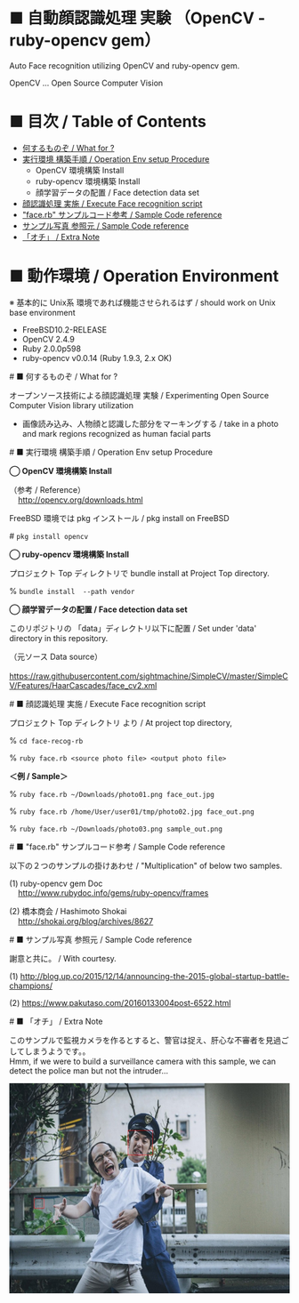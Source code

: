 # ■ 自動顔認識処理 実験 （OpenCV - ruby-opencv gem）

Auto Face recognition  utilizing OpenCV and ruby-opencv gem.

OpenCV ... Open Source Computer Vision


# ■ 目次 / Table of Contents

- [何するものぞ / What for ?](#what)
- [実行環境 構築手順 / Operation Env setup Procedure](#env_build)
  - OpenCV 環境構築 Install
  - ruby-opencv 環境構築 Install
  - 顔学習データの配置 / Face detection data  set
- [顔認識処理 実施 / Execute Face recognition script](#exec_guide)
- ["face.rb"  サンプルコード参考 / Sample Code reference](#ref_sample_code)
- [サンプル写真 参照元 / Sample Code reference](#ref_sample_photo)
- [「オチ」 / Extra Note](#extra_note)


# ■ 動作環境 / Operation Environment

※  基本的に Unix系 環境であれば機能させられるはず / should work on Unix base environment

- FreeBSD10.2-RELEASE
- OpenCV 2.4.9
- Ruby 2.0.0p598
- ruby-opencv v0.0.14 (Ruby 1.9.3, 2.x  OK)


<a name="what">
# ■ 何するものぞ / What for ?

オープンソース技術による顔認識処理 実験 / Experimenting Open Source Computer Vision library utilization

- 画像読み込み、人物顔と認識した部分をマーキングする / take in a photo and mark regions recognized as human facial parts

<a name="env_build">
# ■ 実行環境 構築手順 / Operation Env setup Procedure

**◯  OpenCV 環境構築 Install**

（参考 / Reference）  
  &nbsp; &nbsp; http://opencv.org/downloads.html

FreeBSD 環境では pkg インストール / pkg install on FreeBSD

\# `pkg install opencv`


**◯  ruby-opencv 環境構築 Install**

プロジェクト Top ディレクトリで bundle install  at Project Top directory.

% `bundle install  --path vendor`


**◯  顔学習データの配置 / Face detection data  set**

このリポジトリの 「data」ディレクトリ以下に配置 / Set under 'data' directory in this repository.

（元ソース Data source）  
  &nbsp; &nbsp; https://raw.githubusercontent.com/sightmachine/SimpleCV/master/SimpleCV/Features/HaarCascades/face_cv2.xml

<a name="exec_guide">
# ■ 顔認識処理 実施 / Execute Face recognition script

プロジェクト Top ディレクトリ より / At project top directory, 

% `cd face-recog-rb`

% `ruby face.rb <source photo file> <output photo file>`

**＜例 / Sample＞**

% `ruby face.rb ~/Downloads/photo01.png face_out.jpg`

% `ruby face.rb /home/User/user01/tmp/photo02.jpg face_out.png`

% `ruby face.rb ~/Downloads/photo03.png sample_out.png`


<a name="ref_sample_code">
# ■ "face.rb"  サンプルコード参考 / Sample Code reference

以下の２つのサンプルの掛けあわせ / "Multiplication" of below two samples.

(1) ruby-opencv gem Doc  
    &nbsp; &nbsp; http://www.rubydoc.info/gems/ruby-opencv/frames

(2) 橋本商会 / Hashimoto Shokai  
  &nbsp; &nbsp; http://shokai.org/blog/archives/8627


<a name="ref_sample_photo">
# ■ サンプル写真 参照元 / Sample Code reference

謝意と共に。 / With courtesy.

(1) http://blog.up.co/2015/12/14/announcing-the-2015-global-startup-battle-champions/

(2) https://www.pakutaso.com/20160133004post-6522.html


<a name="extra_note">
# ■ 「オチ」 / Extra Note

このサンプルで監視カメラを作るとすると、警官は捉え、肝心な不審者を見過ごしてしまうようです。。  
Hmm, if we were to build a surveillance camera with this sample, we can detect the police man but not the intruder...

![Sample Photo](https://raw.githubusercontent.com/k7kstn/OpenCV-face_recognition/master/face_recog-rb/20161110face_out004.jpg)

